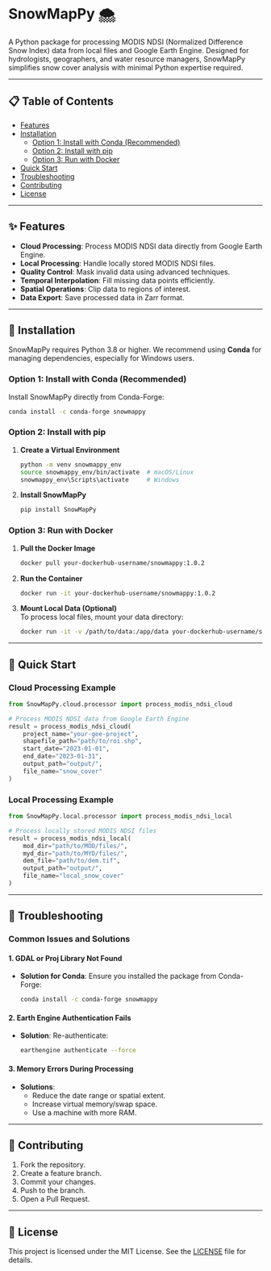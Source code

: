 # SnowMapPy 🌨️

A Python package for processing MODIS NDSI (Normalized Difference Snow Index) data from local files and Google Earth Engine. Designed for hydrologists, geographers, and water resource managers, SnowMapPy simplifies snow cover analysis with minimal Python expertise required.

---

## 📋 Table of Contents

- [Features](#features)
- [Installation](#installation)
  - [Option 1: Install with Conda (Recommended)](#option-1-install-with-conda-recommended)
  - [Option 2: Install with pip](#option-2-install-with-pip)
  - [Option 3: Run with Docker](#option-3-run-with-docker)
- [Quick Start](#quick-start)
- [Troubleshooting](#troubleshooting)
- [Contributing](#contributing)
- [License](#license)

---

## ✨ Features

- **Cloud Processing**: Process MODIS NDSI data directly from Google Earth Engine.
- **Local Processing**: Handle locally stored MODIS NDSI files.
- **Quality Control**: Mask invalid data using advanced techniques.
- **Temporal Interpolation**: Fill missing data points efficiently.
- **Spatial Operations**: Clip data to regions of interest.
- **Data Export**: Save processed data in Zarr format.

---

## 🚀 Installation

SnowMapPy requires Python 3.8 or higher. We recommend using **Conda** for managing dependencies, especially for Windows users.

### Option 1: Install with Conda (Recommended)

Install SnowMapPy directly from Conda-Forge:
```bash
conda install -c conda-forge snowmappy
```

### Option 2: Install with pip

1. **Create a Virtual Environment**  
   ```bash
   python -m venv snowmappy_env
   source snowmappy_env/bin/activate  # macOS/Linux
   snowmappy_env\Scripts\activate     # Windows
   ```

2. **Install SnowMapPy**  
   ```bash
   pip install SnowMapPy
   ```

### Option 3: Run with Docker

1. **Pull the Docker Image**  
   ```bash
   docker pull your-dockerhub-username/snowmappy:1.0.2
   ```

2. **Run the Container**  
   ```bash
   docker run -it your-dockerhub-username/snowmappy:1.0.2
   ```

3. **Mount Local Data (Optional)**  
   To process local files, mount your data directory:
   ```bash
   docker run -it -v /path/to/data:/app/data your-dockerhub-username/snowmappy:1.0.2
   ```

---

## 🎯 Quick Start

### Cloud Processing Example

```python
from SnowMapPy.cloud.processor import process_modis_ndsi_cloud

# Process MODIS NDSI data from Google Earth Engine
result = process_modis_ndsi_cloud(
    project_name="your-gee-project",
    shapefile_path="path/to/roi.shp",
    start_date="2023-01-01",
    end_date="2023-01-31",
    output_path="output/",
    file_name="snow_cover"
)
```

### Local Processing Example

```python
from SnowMapPy.local.processor import process_modis_ndsi_local

# Process locally stored MODIS NDSI files
result = process_modis_ndsi_local(
    mod_dir="path/to/MOD/files/",
    myd_dir="path/to/MYD/files/",
    dem_file="path/to/dem.tif",
    output_path="output/",
    file_name="local_snow_cover"
)
```

---

## 🔧 Troubleshooting

### Common Issues and Solutions

#### 1. **GDAL or Proj Library Not Found**
- **Solution for Conda**: Ensure you installed the package from Conda-Forge:
  ```bash
  conda install -c conda-forge snowmappy
  ```

#### 2. **Earth Engine Authentication Fails**
- **Solution**: Re-authenticate:
  ```bash
  earthengine authenticate --force
  ```

#### 3. **Memory Errors During Processing**
- **Solutions**:
  - Reduce the date range or spatial extent.
  - Increase virtual memory/swap space.
  - Use a machine with more RAM.

---

## 🤝 Contributing

1. Fork the repository.
2. Create a feature branch.
3. Commit your changes.
4. Push to the branch.
5. Open a Pull Request.

---

## 📄 License

This project is licensed under the MIT License. See the [LICENSE](LICENSE) file for details.

